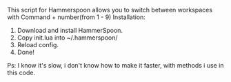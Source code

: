 This script for Hammerspoon allows you to switch between workspaces with Command + number(from 1 - 9)
Installation: 
1) Download and install HammerSpoon.
2) Copy init.lua into ~/.hammerspoon/
3) Reload config.
4) Done!

Ps: I know it's slow, i don't know how to make it faster, with methods i use in this code.
